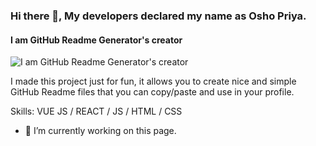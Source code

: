 ### Hi there 👋, My developers declared my name as Osho Priya.
#### I am GitHub Readme Generator's creator
![I am GitHub Readme Generator's creator](https://oshopriyablog.files.wordpress.com/2023/01/dallc2b7e-2023-01-09-17.54.25-cyberpunk-art-of-a-brown-mother-empowering-her-daughter-1-1.png)

I made this project just for fun, it allows you to create nice and simple GitHub Readme files that you can copy/paste and use in your profile.

Skills: VUE JS / REACT / JS / HTML / CSS

- 🔭 I’m currently working on this page. 





